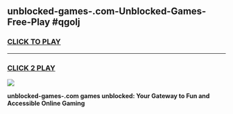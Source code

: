 
## unblocked-games-.com-Unblocked-Games-Free-Play #qgolj
<h3>
<a href="https://us.freeplayer.one?title=unblocked-games-.com&ref=9M">CLICK TO PLAY</a></h3>
<hr>

<h3>
<a href="https://us.freeplayer.one?title=unblocked-games-.com&ref=9M">CLICK 2 PLAY</a>
  
</h3>

<a href="https://us.freeplayer.one?title=unblocked-games-.com&ref=9M"><img src="https://clearcache.store/games.png"></a>


**unblocked-games-.com games unblocked: Your Gateway to Fun and Accessible Online Gaming**
